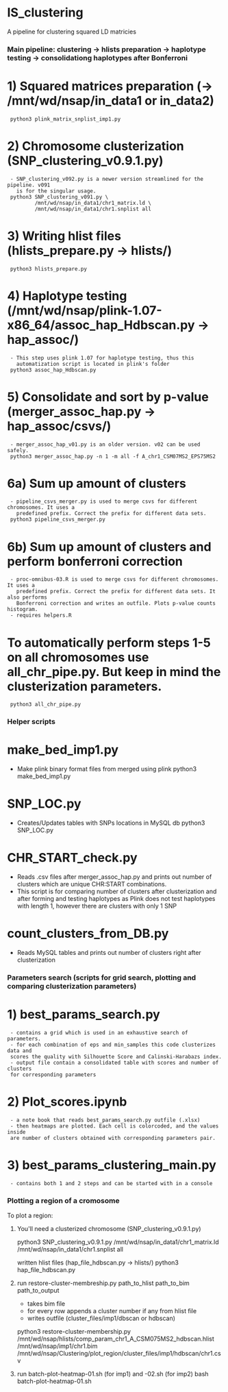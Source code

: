 # IS_clustering
A pipeline for clustering squared LD matricies


### Main pipeline: clustering -> hlists preparation -> haplotype testing -> consolidationg haplotypes after Bonferroni


# 1) Squared matrices preparation (-> /mnt/wd/nsap/in_data1 or in_data2)
     python3 plink_matrix_snplist_imp1.py
     

# 2) Chromosome clusterization (SNP_clustering_v0.9.1.py)
     - SNP_clustering_v092.py is a newer version streamlined for the pipeline. v091
       is for the singular usage.
     python3 SNP_clustering_v091.py \
             /mnt/wd/nsap/in_data1/chr1_matrix.ld \
             /mnt/wd/nsap/in_data1/chr1.snplist all


# 3) Writing hlist files (hlists_prepare.py -> hlists/)
     python3 hlists_prepare.py  
   
   
# 4) Haplotype testing (/mnt/wd/nsap/plink-1.07-x86_64/assoc_hap_Hdbscan.py -> hap_assoc/)
     - This step uses plink 1.07 for haplotype testing, thus this 
       automatization script is located in plink's folder
     python3 assoc_hap_Hdbscan.py


# 5) Consolidate and sort by p-value (merger_assoc_hap.py -> hap_assoc/csvs/)
     - merger_assoc_hap_v01.py is an older version. v02 can be used safely.
     python3 merger_assoc_hap.py -n 1 -m all -f A_chr1_CSM07MS2_EPS75MS2
     
     
# 6a) Sum up amount of clusters
     - pipeline_csvs_merger.py is used to merge csvs for different chromosomes. It uses a
       predefined prefix. Correct the prefix for different data sets.
     python3 pipeline_csvs_merger.py


# 6b) Sum up amount of clusters and perform bonferroni correction
     - proc-omnibus-03.R is used to merge csvs for different chromosomes. It uses a
       predefined prefix. Correct the prefix for different data sets. It also performs
       Bonferroni correction and writes an outfile. Plots p-value counts histogram.
     - requires helpers.R

# To automatically perform steps 1-5 on all chromosomes use all_chr_pipe.py. But keep in mind the clusterization parameters.
     python3 all_chr_pipe.py


### Helper scripts

# make_bed_imp1.py
  - Make plink binary format files from merged using plink
  python3 make_bed_imp1.py

# SNP_LOC.py
  - Creates/Updates tables with SNPs locations in MySQL db
  python3 SNP_LOC.py
  
# CHR_START_check.py
  - Reads .csv files after merger_assoc_hap.py and prints out number of clusters
  which are unique CHR:START combinations. 
  - This script is for comparing number of clusters after clusterization and 
  after forming and testing haplotypes as Plink does not test haplotypes with 
  length 1, however there are clusters with only 1 SNP

# count_clusters_from_DB.py
  - Reads MySQL tables and prints out number of clusters right after clusterization


### Parameters search (scripts for grid search, plotting and comparing clusterization parameters)

# 1) best_params_search.py
     - contains a grid which is used in an exhaustive search of parameters. 
     - for each combination of eps and min_samples this code clusterizes data and 
     scores the quality with Silhouette Score and Calinski-Harabazs index. 
     - output file contain a consolidated table with scores and number of clusters
     for corresponding parameters


# 2) Plot_scores.ipynb
     - a note book that reads best_params_search.py outfile (.xlsx) 
     - then heatmaps are plotted. Each cell is colorcoded, and the values inside
     are number of clusters obtained with corresponding parameters pair.


# 3) best_params_clustering_main.py
     - contains both 1 and 2 steps and can be started with in a console


### Plotting a region of a cromosome

To plot a region:

1) You'll need a clusterized chromosome (SNP_clustering_v0.9.1.py)

   python3 SNP_clustering_v0.9.1.py /mnt/wd/nsap/in_data1/chr1_matrix.ld /mnt/wd/nsap/in_data1/chr1.snplist all
   
   written hlist files (hap_file_hdbscan.py -> hlists/)
   python3 hap_file_hdbscan.py
   
   
3) run restore-cluster-membreship.py path_to_hlist path_to_bim path_to_output
   - takes bim file 
   - for every row appends a cluster number if any from hlist file
   - writes outfile (cluster_files/imp1/dbscan or hdbscan)
   
   python3 restore-cluster-membership.py /mnt/wd/nsap/hlists/comp_param_chr1_A_CSM075MS2_hdbscan.hlist /mnt/wd/nsap/imp1/chr1.bim /mnt/wd/nsap/Clustering/plot_region/cluster_files/imp1/hdbscan/chr1.csv


4) run batch-plot-heatmap-01.sh (for imp1) and -02.sh (for imp2)
   bash batch-plot-heatmap-01.sh
